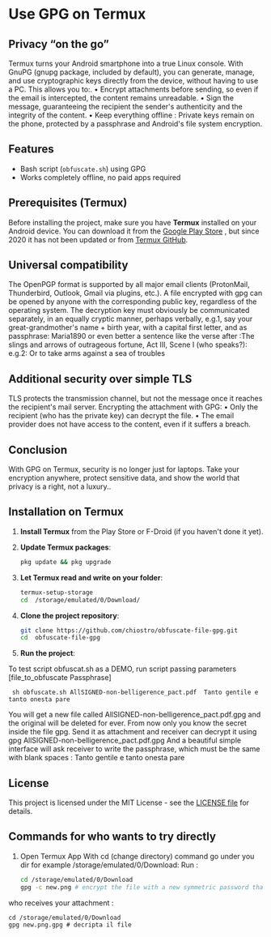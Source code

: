 # Use GPG on Termux

## Privacy “on the go”
Termux turns your Android smartphone into a true Linux console. With GnuPG (gnupg package, included by default), you can generate, manage, and use cryptographic keys directly from the device, without having to use a PC. This allows you to:.
•	Encrypt attachments before sending, so even if the email is intercepted, the content remains unreadable.
•	Sign the message, guaranteeing the recipient the sender's authenticity and the integrity of the content.
•	Keep everything offline : Private keys remain on the phone, protected by a passphrase and Android's file system encryption.
## Features
- Bash script (`obfuscate.sh`) using GPG
- Works completely offline, no paid apps required
## Prerequisites (Termux)
Before installing the project, make sure you have **Termux** installed on your Android device. You can download it from the [Google Play Store](https://play.google.com/store/apps/details?id=com.termux) , but since 2020 it has not been updated or from [Termux GitHub](https://github.com/termux/termux-app).
## Universal compatibility
The OpenPGP format is supported by all major email clients (ProtonMail, Thunderbird, Outlook, Gmail via plugins, etc.). A file encrypted with gpg can be opened by anyone with the corresponding public key, regardless of the operating system.
The decryption key must obviously be communicated separately, in an equally cryptic manner, perhaps verbally, 
e.g.1, say your great-grandmother's name + birth year, with a capital first letter, and as passphrase: Maria1890 
or even better a sentence like the verse after :The slings and arrows of outrageous fortune, Act III, Scene I (who speaks?):
e.g.2: Or to take arms against a sea of troubles
## Additional security over simple TLS
TLS protects the transmission channel, but not the message once it reaches the recipient's mail server. Encrypting the attachment with GPG:
•	Only the recipient (who has the private key) can decrypt the file.
•	The email provider does not have access to the content, even if it suffers a breach.
## Conclusion
With GPG on Termux, security is no longer just for laptops. Take your encryption anywhere, protect sensitive data, and show the world that privacy is a right, not a luxury..
## Installation on Termux

1. **Install Termux** from the Play Store or F-Droid (if you haven't done it yet).
2. **Update Termux packages**:

    ```bash
    pkg update && pkg upgrade
    ```
4. **Let Termux read and write on your folder**:


    ```bash
    termux-setup-storage
    cd  /storage/emulated/0/Download/

4. **Clone the project repository**:

    ```bash
    git clone https://github.com/chiostro/obfuscate-file-gpg.git
    cd  obfuscate-file-gpg
    ```
4. **Run the project**:

   
To test script obfuscat.sh as a DEMO,  run script passing parameters [file_to_obfuscate Passphrase] 
    
     sh obfuscate.sh AllSIGNED-non-belligerence_pact.pdf  Tanto gentile e tanto onesta pare

You will get a new file called AllSIGNED-non-belligerence_pact.pdf.gpg and the original will be deleted for ever. From now only you know the secret inside   the file gpg. Send it as attachment and receiver can decrypt it using gpg  AllSIGNED-non-belligerence_pact.pdf.gpg 
And a beautiful simple interface will ask receiver to write the passphrase, which must be the same with blank spaces : Tanto gentile e tanto onesta pare
## License
This project is licensed under the MIT License - see the [LICENSE file](LICENSE) for details.
## Commands  for who wants to try directly
1)	Open Termux App
With cd (change directory) command go under you dir for example  /storage/emulated/0/Download:
Run :

    ```bash
    cd /storage/emulated/0/Download
    gpg -c new.png # encrypt the file with a new symmetric password that you choose creating new.png.gpg
    ```
   
who receives your attachment :

    cd /storage/emulated/0/Download
    gpg new.png.gpg # decripta il file 
   







